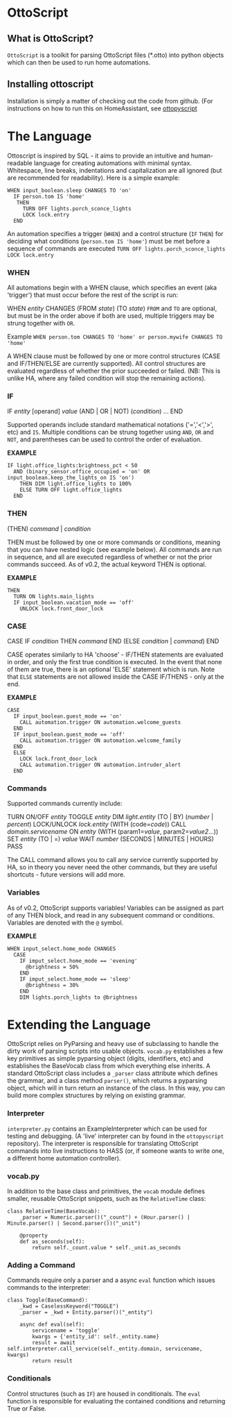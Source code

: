 # OttoScript

## What is OttoScript?
`OttoScript` is a toolkit for parsing OttoScript files (*.otto) into python objects which can then be used to run home automations. 

## Installing ottoscript
Installation is simply a matter of checking out the code from github. (For instructions on how to run this on HomeAssistant, see [ottopyscript](https://github.com/qui3xote/ottopyscript)

# The Language
Ottoscript is inspired by SQL - it aims to provide an intuitive and human-readable language for creating automations with minimal syntax. Whitespace, line breaks, indentations and capitalization are all ignored (but are recommended for readability). Here is a simple example:

```
WHEN input_boolean.sleep CHANGES TO 'on'
  IF person.tom IS 'home'
   THEN
     TURN OFF lights.porch_sconce_lights
     LOCK lock.entry
  END
```

An automation specifies a trigger (`WHEN`) and a control structure (`IF` `THEN`) for deciding what conditions (`person.tom IS 'home'`) must be met before a sequence of commands are executed ```TURN OFF lights.porch_sconce_lights
     LOCK lock.entry```

### WHEN
All automations begin with a WHEN clause, which specifies an event (aka 'trigger') that must occur before the rest of the script is run:

WHEN _entity_ CHANGES (FROM _state_) (TO _state_) 
`FROM` and `TO` are optional, but must be in the order above if both are used, multiple triggers may be strung together with `OR`. 

Example ```WHEN person.tom CHANGES TO 'home' or person.mywife CHANGES TO 'home'```

A WHEN clause must be followed by one or more control structures (CASE and IF/THEN/ELSE are currently supported). All control structures are evaluated regardless of whether the prior succeeded or failed. (NB: This is unlike HA, where any failed condition will stop the remaining actions).

### IF
IF _entity_ [operand] _value_ (AND | OR | NOT) (_condition_) ... END

Supported operands include standard mathematical notations ('=','<','>', etc) and `IS`.  Multiple conditions can be strung together using `AND`, `OR` and `NOT`, and parentheses can be used to control the order of evaluation. 

**EXAMPLE** 
```
IF light.office_lights:brightness_pct < 50 
  AND (binary_sensor.office_occupied = 'on' OR input_boolean.keep_the_lights_on IS 'on')
    THEN DIM light.office_lights to 100%
    ELSE TURN OFF light.office_lights 
  END
```

### THEN
(THEN) _command_ | _condition_

THEN must be followed by one or more commands or conditions, meaning that you can have nested logic (see example below). All commands are run in sequence, and all are executed regardless of whether or not the prior commands succeed. As of v0.2, the actual keyword THEN is optional. 

**EXAMPLE**
```
THEN
  TURN ON lights.main_lights
  IF input_boolean.vacation_mode == 'off'
    UNLOCK lock.front_door_lock
 ```

### CASE
CASE IF _condition_ THEN _command_ END (ELSE _condition_ | _command_) END

CASE operates similarly to HA 'choose' - IF/THEN statements are evaluated in order, and only the first true condition is executed. In the event that none of them are true, there is an optional 'ELSE' statement which is run. Note that `ELSE` statements are not allowed inside the CASE IF/THENS - only at the end.

**EXAMPLE**
```
CASE
  IF input_boolean.guest_mode == 'on'
    CALL automation.trigger ON automation.welcome_guests
  END
  IF input_boolean.guest_mode == 'off'
    CALL automation.trigger ON automation.welcome_family
  END
  ELSE
    LOCK lock.front_door_lock
    CALL automation.trigger ON automation.intruder_alert
  END
```

### Commands

Supported commands currently include:

TURN ON/OFF _entity_
TOGGLE _entity_
DIM _light.entity_ (TO | BY)  (_number_ | _percent_)
LOCK/UNLOCK _lock.entity_ (WITH (code=_code_))
CALL _domain.servicename_ ON _entity_ (WITH (param1=_value_, param2=_value2_...))
SET _entity_ (TO | =) _value_ 
WAIT _number_ (SECONDS | MINUTES | HOURS)
PASS 

The CALL command allows you to call any service currently supported by HA, so in theory you never need the other commands, but they are 
useful shortcuts - future versions will add more.

### Variables
As of v0.2, OttoScript supports variables! Variables can be assigned as part of any THEN block, and read in any subsequent command or conditions. Variables are denoted with the `@` symbol.

**EXAMPLE**
```
WHEN input_select.home_mode CHANGES
  CASE
    IF imput_select.home_mode == 'evening'
      @brightness = 50%
    END
    IF imput_select.home_mode == 'sleep'
      @brightness = 30%
    END
    DIM lights.porch_lights to @brightness
```


# Extending the Language
OttoScript relies on PyParsing and heavy use of subclassing to handle the dirty work of parsing scripts into usable objects. `vocab.py` establishes a few key primitives as simple pyparsing object (digits, identifiers, etc) and establishes the BaseVocab class from which everything else inherits. 
A standard OttoScript class includes a `_parser` class attribute which defines the grammar, and a class method `parser()`, which returns a pyparsing object, which will in turn return an instance of the class. In this way, you can build more complex structures by relying on existing grammar. 

### Interpreter
`interpreter.py` contains an ExampleInterpreter which can be used for testing and debugging. (A 'live' interpreter can by found in the `ottopyscript` repository). The interpreter is responsible for translating OttoScript commands into live instructions to HASS (or, if someone wants to write one, a different home automation controller).

### vocab.py
In addition to the base class and primitives, the `vocab` module defines smaller, reusable OttoScript snippets, such as the `RelativeTime` class:

```
class RelativeTime(BaseVocab):
    _parser = Numeric.parser()("_count") + (Hour.parser() | Minute.parser() | Second.parser())("_unit")

    @property
    def as_seconds(self):
        return self._count.value * self._unit.as_seconds
```

### Adding a Command
Commands require only a parser and a async `eval` function which issues commands to the interpreter:
```
class Toggle(BaseCommand):
    _kwd = CaselessKeyword("TOGGLE")
    _parser = _kwd + Entity.parser()("_entity")

    async def eval(self):
        servicename = 'toggle'
        kwargs = {'entity_id': self._entity.name}
        result = await self.interpreter.call_service(self._entity.domain, servicename, kwargs)
        return result
```

### Conditionals
Control structures (such as `IF`) are housed in conditionals. The `eval` function is responsible for evaluating the contained conditions and returning True or False. 

